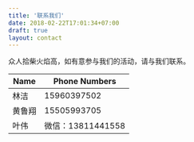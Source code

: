 ```yaml
---
title: '联系我们'
date: 2018-02-22T17:01:34+07:00
draft: true
layout: contact
---
```


众人拾柴火焰高，如有意参与我们的活动，请与我们联系。

| Name      | Phone Numbers   |
| --------- | --------------- |
| 林洁   | 15960397502 |
| 黄鲁翔 | 15505993705 |
| 叶伟  | 微信：13811441558 |
